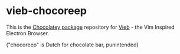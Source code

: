 ﻿# vieb-chocoreep

This is the [Chocolatey package](https://community.chocolatey.org/packages/vieb/) repository for [Vieb](https://vieb.dev/) - the Vim Inspired Electron Browser.

("chocoreep" is Dutch for chocolate bar, punintended)